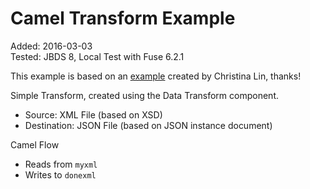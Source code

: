 Camel Transform Example
===

Added: 2016-03-03  
Tested: JBDS 8, Local Test with Fuse 6.2.1  

This example is based on an [example](http://wei-meilin.blogspot.com/2015/07/jboss-fuse-updated-camel-101-labs.html) created by Christina Lin, thanks!  

Simple Transform, created using the Data Transform component.
* Source: XML File (based on XSD)
* Destination: JSON File (based on JSON instance document)

Camel Flow
* Reads from `myxml`
* Writes to `donexml`



